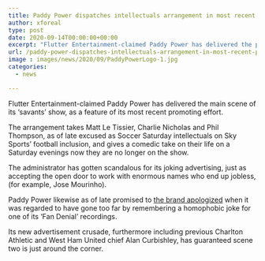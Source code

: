 ```yaml
---
title: Paddy Power dispatches intellectuals arrangement in most recent promotion campaign
author: xforeal 
type: post
date: 2020-09-14T00:00:00+00:00
excerpt: "Flutter Entertainment-claimed Paddy Power has delivered the principal scene of its 'intellectuals' show, as a component of its most recent publicizing campaign "
url: /paddy-power-dispatches-intellectuals-arrangement-in-most-recent-promotion-campaign/
image : images/news/2020/09/PaddyPowerLogo-1.jpg
categories:
  - news

---
```

Flutter Entertainment-claimed Paddy Power has delivered the main scene of its &#8216;savants&#8217; show, as a feature of its most recent promoting effort. 

The arrangement takes Matt Le Tissier, Charlie Nicholas and Phil Thompson, as of late excused as Soccer Saturday intellectuals on Sky Sports&#8217; football inclusion, and gives a comedic take on their life on a Saturday evenings now they are no longer on the show. 

The administrator has gotten scandalous for its joking advertising, just as accepting the open door to work with enormous names who end up jobless, (for example, Jose Mourinho). 

Paddy Power likewise as of late promised to [the brand apologized][1] when it was regarded to have gone too far by remembering a homophobic joke for one of its &#8216;Fan Denial&#8217; recordings. 

Its new advertisement crusade, furthermore including previous Charlton Athletic and West Ham United chief Alan Curbishley, has guaranteed scene two is just around the corner.

 [1]: #